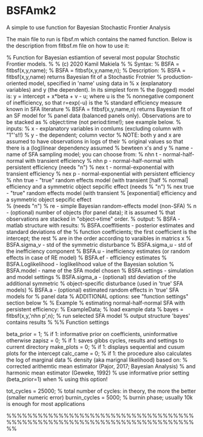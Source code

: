 # BSFAmk2
A simple to use function for Bayesian Stochastic Frontier Analysis 

The main file to run is fibsf.m which contains the named function. 
Below is the description from fitbsf.m file on how to use it: 

% Function for Bayesian estiamtion of several most popular Stochstic Frontier models. 
% 
% (c) 2020 Kamil Makiela
%
% Syntax:
%   BSFA = fitbsf(x,y,name);
%   BSFA = fitbsf(x,y,name,n);
% Description:
%   BSFA = fitbsf(x,y,name) returns Bayesian fit of a Stochastic Frotnier 
%   production-oriented model, specified in 'name' using data in 
%   x (explanatory variables) and y (the dependent). In its simplest form 
%   the (logged) model is: y = intercept + x*beta + v - u; where u is the
%   nonnegative component of inefficiency, so that r=exp(-u) is the
%   standard efficiency measure known in SFA literature 
%   BSFA = fitbsf(x,y,name,n) returns Bayesian fit of an SF model for 
%   panel data (balanced panels only). Observations are to be stacked as
%   object:time (not period:time!); see example below. 
% inputs: 
%   x - explanatory variables in comlums (excluding column with "1"'s!!)
%   y - the dependent; column vector
%   NOTE: both y and x are assumed to have observations in logs of their 
%   original values so that there is a (log)linear dependency assumed
%   bewteen x's and y
%   name - name of SFA sampling model; you can choose from:
%        nhn t - normal-half-normal with transient efficiency
%        nhn p - normal-half-normal with persistent efficiency (needs "n")
%        nex t - normal-exponential with transient efficiency
%        nex p - normal-exponential with persistent efficiency
%        nhn true - "true" random effects model (with transient [half
%        normal] efficiency and a symmetric object sepcific effect (needs
%        "n")
%        nex true - "true" random effects model (with transient
%        [exponential] efficiency and a symmetric object sepcific effect  
%        (needs "n")
%        re - simple Bayesian random-effects model (non-SFA)
%   n - (optional) number of objects (for panel data); it is assumed
%       that observations are stacked in "object->time" order. 
% output:
% BSFA - matlab structure with results:
%   BSFA.coeffitients - posterior estimates and standard deviations of the
%   function coefficients; the first coefficient is the intercept; the rest
%   are in the order according to varaibles in matrics x
%   BSFA.sigma_v - std of the symmetric disturbance
%   BSFA.sigma_u - std of the inefficiency component 
%   BSFA.u - inefficiency estimates (or random effects in case of RE model)
%   BSFA.ef - efficiency estimates
%   BSFA.Loglikelihood - loglikelihood value of the Bayesian solution 
%   BSFA.model - name of the SFA model chosen
%   BSFA.settings - simulation and model settings
%   BSFA.sigma_a - (optional) std deviation of the additional symmetric
%                  object-specific disturbance (used in 'true' SFA models)
%   BSFA.a - (optional) estimated random effects in 'true' SFA models for
%            panel data 
% ADDITIONAL options: see "function settings" section below 
%
% Example
% estimating normal-half-normal SFA with persistent efficiency:
%   ExampleData;                    % load example data
%   bayes = fitbsf(x,y,'nhn p',n);  % run selected SFA model
% output structure 'bayes' contains results
% 
%% Function settings

beta_prior = 1; % if 1: informative prior on coefficients, uninformative otherwise
zapisz     = 0; % if 1: saves gibbs cycles, results and settings to current directory
make_plots = 0; % if 1: displays sequential and cusum plots for the intercept
calc_came  = 0; % if 1: the procedure also calculates the log of marginal data 
                %       density (aka marignal likelihood) based on:
                %       corrected arithemtic mean estimator (Pajor, 2017; Bayesian Analysis)
                %       and harmonic mean estimator (Geweke, 1992)
                %       use informative prior setting (beta_prior=1) when
                %       using this option!

tot_cycles =    25000; % total number of cycles: in theory, the more the better (smaller numeric error)
burnin_cycles =  5000; % burnin phase; usually 10k is enough for most applications

%%%%%%%%%%%%%%%%%%%%%%%%%%%%%%%%%%%%%%%%%%%%%%%%%%%%%%%%%%%%%%%%%%%%%%%%%% 
